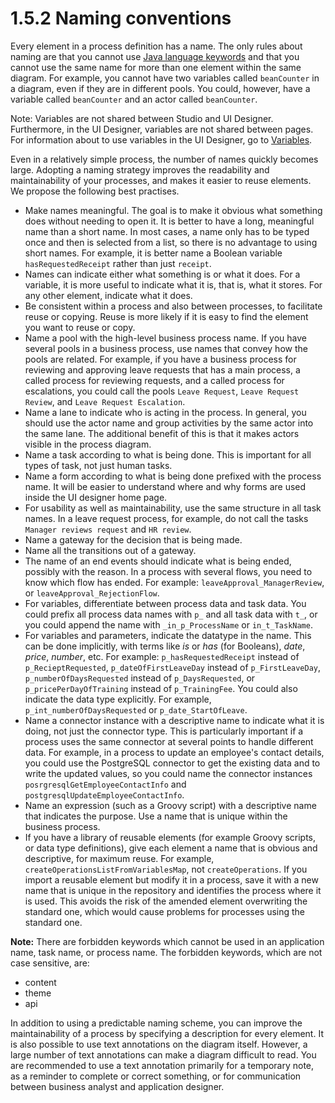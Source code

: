 # 1.5.2 Naming conventions

Every element in a process definition has a name. The only rules about naming are that you cannot 
use [Java language keywords](http://docs.oracle.com/javase/tutorial/java/nutsandbolts/_keywords.html)
and that you cannot use the same name for more than one element within the same diagram. 
For example, you cannot have two variables called `beanCounter` in a diagram, even if they are in different pools. 
You could, however, have a variable called `beanCounter` and an actor called `beanCounter`.

Note: Variables are not shared between Studio and UI Designer. Furthermore, in the UI Designer, variables are not shared between pages. 
For information about to use variables in the UI Designer, go to [Variables](/variables.html).

Even in a relatively simple process, the number of names quickly becomes large. Adopting a naming strategy improves the readability and maintainability of your processes, and makes it easier to reuse elements. We propose the following best practises.

* Make names meaningful. The goal is to make it obvious what something does without needing to open it. It is better to have a long, meaningful name than a short name. 
In most cases, a name only has to be typed once and then is selected from a list, so there is no advantage to using short names. For example, it is better name a Boolean variable `hasRequestedReceipt`
rather than just `receipt`.
* Names can indicate either what something is or what it does. For a variable, it is more useful to indicate what it is, that is, what it stores. For any other element, indicate what it does.
* Be consistent within a process and also between processes, to facilitate reuse or copying. Reuse is more likely if it is easy to find the element you want to reuse or copy.
* Name a pool with the high-level business process name. If you have several pools in a business process, use names that convey how the pools are related. 
For example, if you have a business process for reviewing and approving leave requests that has a main process, a called process for reviewing requests, and a called process for escalations, 
you could call the pools `Leave Request`, `Leave Request Review`, and `Leave Request Escalation`.
* Name a lane to indicate who is acting in the process. In general, you should use the actor name and group activities by the same actor into the same lane. 
The additional benefit of this is that it makes actors visible in the process diagram.
* Name a task according to what is being done. This is important for all types of task, not just human tasks.
* Name a form according to what is being done prefixed with the process name. It will be easier to understand where and why forms are used inside the UI designer home page.
* For usability as well as maintainability, use the same structure in all task names. In a leave request process, for example, do not call the tasks `Manager reviews request` and `HR review`.
* Name a gateway for the decision that is being made.
* Name all the transitions out of a gateway.
* The name of an end events should indicate what is being ended, possibly with the reason. In a process with several flows, you need to know which flow has ended. 
For example: `leaveApproval_ManagerReview`, or `leaveApproval_RejectionFlow`.
* For variables, differentiate between process data and task data. You could prefix all process data names with `p_` and all task data with `t_`, or you could append the name with `_in_p_ProcessName`
or `in_t_TaskName`.
* For variables and parameters, indicate the datatype in the name. This can be done implicitly, with terms like _is_ or _has_ (for Booleans), _date_, _price_, _number_, etc. For example:
`p_hasRequestedReceipt` instead of `p_RecieptRequested`,
`p_dateOfFirstLeaveDay` instead of `p_FirstLeaveDay`,
`p_numberOfDaysRequested` instead of `p_DaysRequested`, or 
`p_pricePerDayOfTraining` instead of `p_TrainingFee`.
You could also indicate the data type explicitly. For example, `p_int_numberOfDaysRequested` or `p_date_StartOfLeave`.
* Name a connector instance with a descriptive name to indicate what it is doing, not just the connector type. 
This is particularly important if a process uses the same connector at several points to handle different data. For example, in a process to update an employee's contact details, 
you could use the PostgreSQL connector to get the existing data and to write the updated values, 
so you could name the connector instances `posrgresqlGetEmployeeContactInfo` and `postgresqlUpdateEmployeeContactInfo`.
* Name an expression (such as a Groovy script) with a descriptive name that indicates the purpose. Use a name that is unique within the business process.
* If you have a library of reusable elements (for example Groovy scripts, or data type definitions), give each element a name that is obvious and descriptive, for maximum reuse. 
For example, `createOperationsListFromVariablesMap`, not `createOperations`.
If you import a reusable element but modify it in a process, save it with a new name that is unique in the repository and identifies the process where it is used. 
This avoids the risk of the amended element overwriting the standard one, which would cause problems for processes using the standard one.

**Note:** There are forbidden keywords which cannot be used in an application name, task name, or process name. 
The forbidden keywords, which are not case sensitive, are: 

* content
* theme
* api

In addition to using a predictable naming scheme, you can improve the maintainability of a process by specifying a description for every element. 
It is also possible to use text annotations on the diagram itself. However, a large number of text annotations can make a diagram difficult to read. 
You are recommended to use a text annotation primarily for a temporary note, as a reminder to complete or correct something, or for communication between business analyst and application designer.